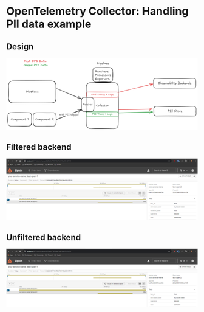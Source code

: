 # OpenTelemetry Collector: Handling PII data example

## Design

![Design](design.png)

## Filtered backend
![Filtered backend](filtered-backend.png)

## Unfiltered backend
![Unfiltered backend](unfiltered-backend.png)